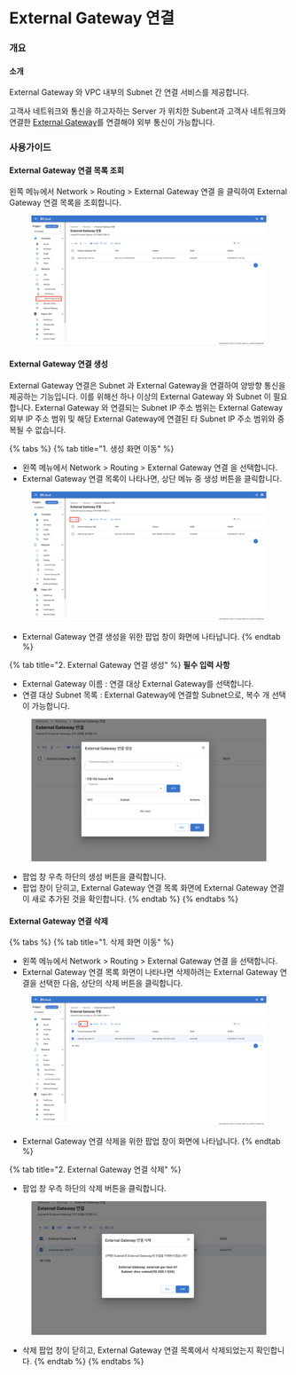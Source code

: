# External Gateway 연결

### 개요

#### 소개

External Gateway 와 VPC 내부의 Subnet 간 연결 서비스를 제공합니다.

고객사 네트워크와 통신을 하고자하는 Server 가 위치한 Subent과 고객사 네트워크와 연결한 [External Gateway](external-gateway-1.md)를 연결해야 외부 통신이 가능합니다.&#x20;



### 사용가이드

#### External Gateway 연결 목록 조회

왼쪽 메뉴에서 Network > Routing > External Gateway 연결 을 클릭하여 External Gateway 연결 목록을 조회합니다.

<figure><img src="../.gitbook/assets/image (21).png" alt=""><figcaption></figcaption></figure>



#### External Gateway 연결 생성

External Gateway 연결은 Subnet 과 External Gateway을 연결하여 양방향 통신을 제공하는 기능입니다. 이를 위해선 하나 이상의 External Gateway 와 Subnet 이 필요합니다. External Gateway 와 연결되는 Subnet IP 주소 범위는 External Gateway 외부 IP 주소 범위 및 해당 External Gateway에 연결된 타 Subnet IP 주소 범위와 중복될 수 없습니다.

{% tabs %}
{% tab title="1. 생성 화면 이동" %}
* 왼쪽 메뉴에서 Network > Routing > External Gateway 연결 을 선택합니다.
* External Gateway 연결 목록이 나타나면, 상단 메뉴 중 생성 버튼을 클릭합니다.

<figure><img src="../.gitbook/assets/image (50).png" alt=""><figcaption></figcaption></figure>

* External Gateway 연결 생성을 위한 팝업 창이 화면에 나타납니다.
{% endtab %}

{% tab title="2. External Gateway 연결 생성" %}
**필수 입력 사항**

* External Gateway 이름 :  연결 대상 External Gateway를 선택합니다.
* 연결 대상 Subnet 목록 :  External Gateway에 연결할 Subnet으로, 복수 개 선택이 가능합니다.

<figure><img src="../.gitbook/assets/image (84).png" alt=""><figcaption></figcaption></figure>

* 팝업 창 우측 하단의 생성 버튼을 클릭합니다.
* 팝업 창이 닫히고, External Gateway 연결 목록 화면에 External Gateway 연결이 새로 추가된 것을 확인합니다.
{% endtab %}
{% endtabs %}



#### External Gateway 연결 삭제&#x20;

{% tabs %}
{% tab title="1. 삭제 화면 이동" %}
* 왼쪽 메뉴에서 Network > Routing > External Gateway 연결 을 선택합니다.
* External Gateway 연결 목록 화면이 나타나면 삭제하려는 External Gateway 연결을 선택한 다음, 상단의 삭제 버튼을 클릭합니다.

<figure><img src="../.gitbook/assets/image (136).png" alt=""><figcaption></figcaption></figure>

* External Gateway 연결 삭제을 위한 팝업 창이 화면에 나타납니다.
{% endtab %}

{% tab title="2. External Gateway 연결 삭제" %}
* 팝업 창 우측 하단의 삭제 버튼을 클릭합니다.

<figure><img src="../.gitbook/assets/image (49).png" alt=""><figcaption></figcaption></figure>

* 삭제 팝업 창이 닫히고, External Gateway 연결 목록에서 삭제되었는지 확인합니다.
{% endtab %}
{% endtabs %}


